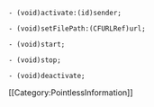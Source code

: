 <code>- (void)activate:(id)sender;</code>

<code>- (void)setFilePath:(CFURLRef)url;</code>

<code>- (void)start;</code>

<code>- (void)stop;</code>

<code>- (void)deactivate;</code>


[[Category:PointlessInformation]]